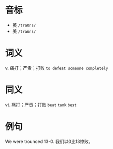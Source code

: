 # 音标

- 英 `/traʊns/`
- 美 `/traʊns/`

# 词义

v. 痛打；严责；打败
`to defeat someone completely`

# 同义

vt. 痛打；严责；打败
`beat` `tank` `best`

# 例句

We were trounced 13-0.
我们以0比13惨败。


